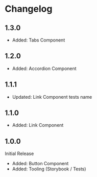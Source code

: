 # Changelog

## 1.3.0

- Added: Tabs Component

## 1.2.0

- Added: Accordion Component

## 1.1.1

- Updated: Link Component tests name

## 1.1.0 

- Added: Link Component

## 1.0.0 

Initial Release

- Added: Button Component
- Added: Tooling (Storybook / Tests)
